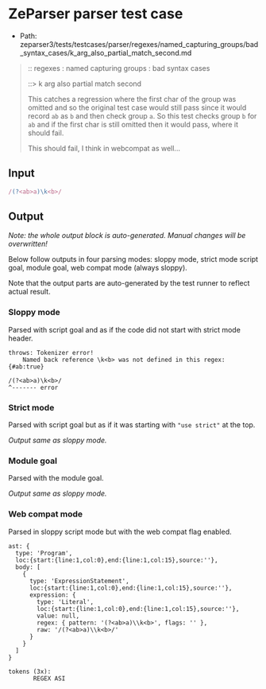 # ZeParser parser test case

- Path: zeparser3/tests/testcases/parser/regexes/named_capturing_groups/bad_syntax_cases/k_arg_also_partial_match_second.md

> :: regexes : named capturing groups : bad syntax cases
>
> ::> k arg also partial match second
>
> This catches a regression where the first char of the group was omitted and so the original test case would still pass since it would record `ab` as `b` and then check group `a`. So this test checks group `b` for `ab` and if the first char is still omitted then it would pass, where it should fail.
>
> This should fail, I think in webcompat as well...

## Input

`````js
/(?<ab>a)\k<b>/
`````

## Output

_Note: the whole output block is auto-generated. Manual changes will be overwritten!_

Below follow outputs in four parsing modes: sloppy mode, strict mode script goal, module goal, web compat mode (always sloppy).

Note that the output parts are auto-generated by the test runner to reflect actual result.

### Sloppy mode

Parsed with script goal and as if the code did not start with strict mode header.

`````
throws: Tokenizer error!
    Named back reference \k<b> was not defined in this regex: {#ab:true}

/(?<ab>a)\k<b>/
^------- error
`````

### Strict mode

Parsed with script goal but as if it was starting with `"use strict"` at the top.

_Output same as sloppy mode._

### Module goal

Parsed with the module goal.

_Output same as sloppy mode._

### Web compat mode

Parsed in sloppy script mode but with the web compat flag enabled.

`````
ast: {
  type: 'Program',
  loc:{start:{line:1,col:0},end:{line:1,col:15},source:''},
  body: [
    {
      type: 'ExpressionStatement',
      loc:{start:{line:1,col:0},end:{line:1,col:15},source:''},
      expression: {
        type: 'Literal',
        loc:{start:{line:1,col:0},end:{line:1,col:15},source:''},
        value: null,
        regex: { pattern: '(?<ab>a)\\k<b>', flags: '' },
        raw: '/(?<ab>a)\\k<b>/'
      }
    }
  ]
}

tokens (3x):
       REGEX ASI
`````

